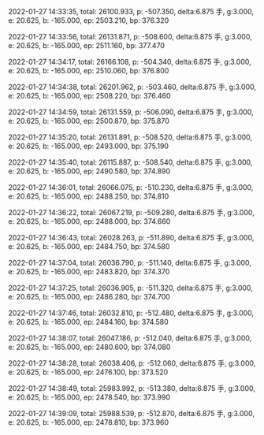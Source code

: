 2022-01-27 14:33:35, total: 26100.933, p: -507.350, delta:6.875 手, g:3.000, e: 20.625, b: -165.000, ep: 2503.210, bp: 376.320

2022-01-27 14:33:56, total: 26131.871, p: -508.600, delta:6.875 手, g:3.000, e: 20.625, b: -165.000, ep: 2511.160, bp: 377.470

2022-01-27 14:34:17, total: 26166.108, p: -504.340, delta:6.875 手, g:3.000, e: 20.625, b: -165.000, ep: 2510.060, bp: 376.800

2022-01-27 14:34:38, total: 26201.962, p: -503.460, delta:6.875 手, g:3.000, e: 20.625, b: -165.000, ep: 2508.220, bp: 376.460

2022-01-27 14:34:59, total: 26131.559, p: -506.090, delta:6.875 手, g:3.000, e: 20.625, b: -165.000, ep: 2500.870, bp: 375.870

2022-01-27 14:35:20, total: 26131.891, p: -508.520, delta:6.875 手, g:3.000, e: 20.625, b: -165.000, ep: 2493.000, bp: 375.190

2022-01-27 14:35:40, total: 26115.887, p: -508.540, delta:6.875 手, g:3.000, e: 20.625, b: -165.000, ep: 2490.580, bp: 374.890

2022-01-27 14:36:01, total: 26066.075, p: -510.230, delta:6.875 手, g:3.000, e: 20.625, b: -165.000, ep: 2488.250, bp: 374.810

2022-01-27 14:36:22, total: 26067.219, p: -509.280, delta:6.875 手, g:3.000, e: 20.625, b: -165.000, ep: 2488.000, bp: 374.660

2022-01-27 14:36:43, total: 26028.263, p: -511.890, delta:6.875 手, g:3.000, e: 20.625, b: -165.000, ep: 2484.750, bp: 374.580

2022-01-27 14:37:04, total: 26036.790, p: -511.140, delta:6.875 手, g:3.000, e: 20.625, b: -165.000, ep: 2483.820, bp: 374.370

2022-01-27 14:37:25, total: 26036.905, p: -511.320, delta:6.875 手, g:3.000, e: 20.625, b: -165.000, ep: 2486.280, bp: 374.700

2022-01-27 14:37:46, total: 26032.810, p: -512.480, delta:6.875 手, g:3.000, e: 20.625, b: -165.000, ep: 2484.160, bp: 374.580

2022-01-27 14:38:07, total: 26047.186, p: -512.040, delta:6.875 手, g:3.000, e: 20.625, b: -165.000, ep: 2480.600, bp: 374.080

2022-01-27 14:38:28, total: 26038.406, p: -512.060, delta:6.875 手, g:3.000, e: 20.625, b: -165.000, ep: 2476.100, bp: 373.520

2022-01-27 14:38:49, total: 25983.992, p: -513.380, delta:6.875 手, g:3.000, e: 20.625, b: -165.000, ep: 2478.540, bp: 373.990

2022-01-27 14:39:09, total: 25988.539, p: -512.870, delta:6.875 手, g:3.000, e: 20.625, b: -165.000, ep: 2478.810, bp: 373.960